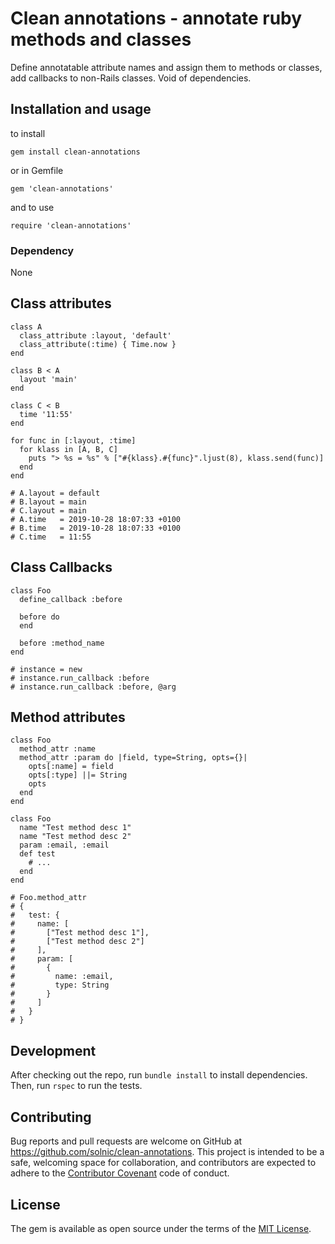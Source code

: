 # Clean annotations - annotate ruby methods and classes

Define annotatable attribute names and assign them to methods or classes, add callbacks to non-Rails classes. Void of dependencies.

## Installation and usage

to install

`gem install clean-annotations`

or in Gemfile

`gem 'clean-annotations'`

and to use

`require 'clean-annotations'`

### Dependency

None

## Class attributes

```
class A
  class_attribute :layout, 'default'
  class_attribute(:time) { Time.now }
end

class B < A
  layout 'main'
end

class C < B
  time '11:55'
end

for func in [:layout, :time]
  for klass in [A, B, C]
    puts "> %s = %s" % ["#{klass}.#{func}".ljust(8), klass.send(func)]
  end
end

# A.layout = default
# B.layout = main
# C.layout = main
# A.time   = 2019-10-28 18:07:33 +0100
# B.time   = 2019-10-28 18:07:33 +0100
# C.time   = 11:55
```

## Class Callbacks

```
class Foo
  define_callback :before

  before do
  end

  before :method_name
end

# instance = new
# instance.run_callback :before
# instance.run_callback :before, @arg
```

## Method attributes

```
class Foo
  method_attr :name
  method_attr :param do |field, type=String, opts={}|
    opts[:name] = field
    opts[:type] ||= String
    opts
  end
end

class Foo
  name "Test method desc 1"
  name "Test method desc 2"
  param :email, :email
  def test
    # ...
  end
end

# Foo.method_attr
# {
#   test: {
#     name: [
#       ["Test method desc 1"],
#       ["Test method desc 2"]
#     ],
#     param: [
#       {
#         name: :email,
#         type: String
#       }
#     ]
#   }
# }
```


## Development

After checking out the repo, run `bundle install` to install dependencies. Then, run `rspec` to run the tests.

## Contributing

Bug reports and pull requests are welcome on GitHub at https://github.com/solnic/clean-annotations.
This project is intended to be a safe, welcoming space for collaboration, and contributors are expected to adhere to the
[Contributor Covenant](http://contributor-covenant.org) code of conduct.

## License

The gem is available as open source under the terms of the [MIT License](https://opensource.org/licenses/MIT).

